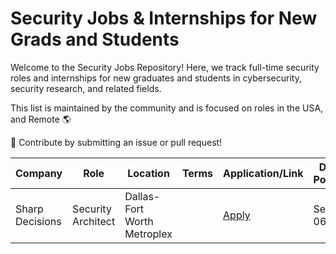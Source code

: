 # Security Jobs & Internships for New Grads and Students

Welcome to the Security Jobs Repository! Here, we track full-time security roles and internships for new graduates and students in cybersecurity, security research, and related fields.

This list is maintained by the community and is focused on roles in the USA, and Remote 🌎

💼 Contribute by submitting an issue or pull request!

| Company                              | Role                                     | Location          | Terms           | Application/Link   | Date Posted |
|--------------------------------------|------------------------------------------|-------------------|-----------------|-------------------|-------------|
| Sharp Decisions| Security Architect | Dallas-Fort Worth Metroplex     |      | [Apply](https://www.linkedin.com/jobs/view/4018414774)        | Sep 06      |
